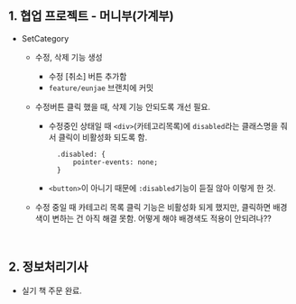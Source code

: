 ## 1. 협업 프로젝트 - 머니부(가계부)
- SetCategory

  - 수정, 삭제 기능 생성
    - 수정 [취소] 버튼 추가함
    - `feature/eunjae` 브랜치에 커밋 
    
  - 수정버튼 클릭 했을 때, 삭제 기능 안되도록 개선 필요.
    - 수정중인 상태일 때 `<div>`(카테고리목록)에 `disabled`라는 클래스명을 줘서 클릭이 비활성화 되도록 함. 
    
      ```
        .disabled: {
            pointer-events: none;
        } 
       ```
    - `<button>`이 아니기 때문에 `:disabled`기능이 듣질 않아 이렇게 한 것.
    
  - 수정 중일 때 카테고리 목록 클릭 기능은 비활성화 되게 했지만, 클릭하면 배경색이 변하는 건 아직 해결 못함. 어떻게 해야 배경색도 적용이 안되려나??
  
<br/>

## 2. 정보처리기사
- 실기 책 주문 완료.
